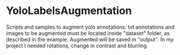 # YoloLabelsAugmentation
Scripts and samples to augment yolo annotations: txt annotations and images to be augmented must be located inside "dataset" folder, as described in the example.
Augmented will be saved in "output". 
In my project I needed rotations, change in contrast and blurring.
